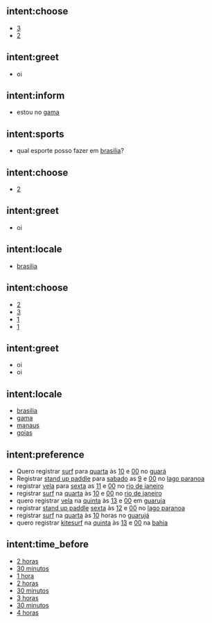 ## intent:choose
- [3](choice)
- [2](choice)

## intent:greet
- oi

## intent:inform
- estou no [gama](locale)

## intent:sports
- qual esporte posso fazer em [brasilia](locale)?

## intent:choose
- [2](choice)

## intent:greet
- oi

## intent:locale
- [brasilia](locale)

## intent:choose
- [2](choice)
- [3](choice)
- [1](choice)
- [1](choice)

## intent:greet
- oi
- oi

## intent:locale
- [brasilia](locale)
- [gama](locale)
- [manaus](locale)
- [goias](locale)

## intent:preference
- Quero registrar [surf](user_sport) para [quarta](user_day) às [10](user_hour) e [00](user_minute) no [guará](user_locale)
- Registrar [stand up paddle](user_sport) para [sabado](user_day) as [9](user_hour) e [00](user_minute) no [lago paranoa](user_locale)
- registrar [vela](user_sport) para [sexta](user_day) as [11](user_hour) e [00](user_minute) no [rio de janeiro](user_locale)
- registrar [surf](user_sport) na [quarta](user_day) às [10](user_hour) e [00](user_minute) no [rio de janeiro](user_locale)
- quero registrar [vela](user_sport) na [quinta](user_day) às [13](user_hour) e [00](user_minute) em [guaruja](user_locale)
- registrar [stand up paddle](user_sport) [sexta](user_day) às [12](user_hour) e [00](user_minute) no [lago paranoa](user_locale)
- registrar [surf](user_sport) na [quarta](user_day) às [10](user_hour) horas no [guarujá](user_locale)
- quero registrar [kitesurf](user_sport) na [quinta](user_day) às [13](user_hour) e [00](user_minute) na [bahia](user_locale)

## intent:time_before
- [2 horas](hours_before)
- [30 minutos](minutes_before)
- [1 hora](hours_before)
- [2 horas](hours_before)
- [30 minutos](minutes_before)
- [3 horas](hours_before)
- [30 minutos](minutes_before)
- [4 horas](hours_before)
